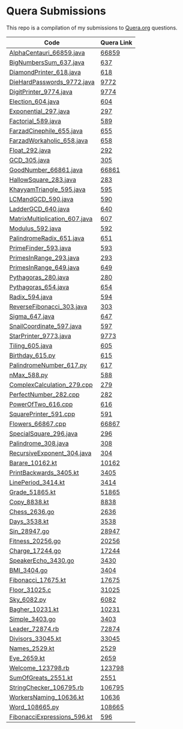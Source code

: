 # Quera Submissions

This repo is a compilation of my submissions to [Quera.org](https://quera.org) questions.

| Code                                                                           | Quera Link                                    |
|--------------------------------------------------------------------------------|-----------------------------------------------|
| [AlphaCentauri_66859.java](/src/main/java/AlphaCentauri_66859.java)            | [66859](https://quera.org/problemset/66859)   |
| [BigNumbersSum_637.java](/src/main/java/BigNumbersSum_637.java)                | [637](https://quera.org/problemset/637)       |
| [DiamondPrinter_618.java](/src/main/java/DiamondPrinter_618.java)              | [618](https://quera.org/problemset/618)       |
| [DieHardPasswords_9772.java](/src/main/java/DieHardPasswords_9772.java)        | [9772](https://quera.org/problemset/9772)     |
| [DigitPrinter_9774.java](/src/main/java/DigitPrinter_9774.java)                | [9774](https://quera.org/problemset/9774)     |
| [Election_604.java](/src/main/java/Election_604.java)                          | [604](https://quera.org/problemset/604)       |
| [Exponential_297.java](/src/main/java/Exponential_297.java)                    | [297](https://quera.org/problemset/297)       |
| [Factorial_589.java](/src/main/java/Factorial_589.java)                        | [589](https://quera.org/problemset/589)       |
| [FarzadCinephile_655.java](/src/main/java/FarzadCinephile_655.java)            | [655](https://quera.org/problemset/655)       |
| [FarzadWorkaholic_658.java](/src/main/java/FarzadWorkaholic_658.java)          | [658](https://quera.org/problemset/658)       |
| [Float_292.java](/src/main/java/Float_292.java)                                | [292](https://quera.org/problemset/292)       |
| [GCD_305.java](/src/main/java/GCD_305.java)                                    | [305](https://quera.org/problemset/305)       |
| [GoodNumber_66861.java](/src/main/java/GoodNumber_66861.java)                  | [66861](https://quera.org/problemset/66861)   |
| [HallowSquare_283.java](/src/main/java/HallowSquare_283.java)                  | [283](https://quera.org/problemset/283)       |
| [KhayyamTriangle_595.java](/src/main/java/KhayyamTriangle_595.java)            | [595](https://quera.org/problemset/595)       |
| [LCMandGCD_590.java](/src/main/java/LCMandGCD_590.java)                        | [590](https://quera.org/problemset/590)       |
| [LadderGCD_640.java](/src/main/java/LadderGCD_640.java)                        | [640](https://quera.org/problemset/640)       |
| [MatrixMultiplication_607.java](/src/main/java/MatrixMultiplication_607.java)  | [607](https://quera.org/problemset/607)       |
| [Modulus_592.java](/src/main/java/Modulus_592.java)                            | [592](https://quera.org/problemset/592)       |
| [PalindromeRadix_651.java](/src/main/java/PalindromeRadix_651.java)            | [651](https://quera.org/problemset/651)       |
| [PrimeFinder_593.java](/src/main/java/PrimeFinder_593.java)                    | [593](https://quera.org/problemset/593)       |
| [PrimesInRange_293.java](/src/main/java/PrimesInRange_293.java)                | [293](https://quera.org/problemset/293)       |
| [PrimesInRange_649.java](/src/main/java/PrimesInRange_649.java)                | [649](https://quera.org/problemset/649)       |
| [Pythagoras_280.java](/src/main/java/Pythagoras_280.java)                      | [280](https://quera.org/problemset/280)       |
| [Pythagoras_654.java](/src/main/java/Pythagoras_654.java)                      | [654](https://quera.org/problemset/654)       |
| [Radix_594.java](/src/main/java/Radix_594.java)                                | [594](https://quera.org/problemset/594)       |
| [ReverseFibonacci_303.java](/src/main/java/ReverseFibonacci_303.java)          | [303](https://quera.org/problemset/303)       |
| [Sigma_647.java](/src/main/java/Sigma_647.java)                                | [647](https://quera.org/problemset/647)       |
| [SnailCoordinate_597.java](/src/main/java/SnailCoordinate_597.java)            | [597](https://quera.org/problemset/597)       |
| [StarPrinter_9773.java](/src/main/java/StarPrinter_9773.java)                  | [9773](https://quera.org/problemset/9773)     |
| [Tiling_605.java](/src/main/java/Tiling_605.java)                              | [605](https://quera.org/problemset/605)       |
| [Birthday_615.py](/python/Birthday_615.py)                                     | [615](https://quera.org/problemset/615)       |
| [PalindromeNumber_617.py](/python/PalindromeNumber_617.py)                     | [617](https://quera.org/problemset/617)       |
| [nMax_588.py](/python/nMax_588.py)                                             | [588](https://quera.org/problemset/588)       |
| [ComplexCalculation_279.cpp](/CPP/ComplexCalculation_279.cpp)                  | [279](https://quera.org/problemset/279)       |
| [PerfectNumber_282.cpp](/CPP/PerfectNumber_282.cpp)                            | [282](https://quera.org/problemset/282)       |
| [PowerOfTwo_616.cpp](/CPP/PowerOfTwo_616.cpp)                                  | [616](https://quera.org/problemset/616)       |
| [SquarePrinter_591.cpp](/CPP/SquarePrinter_591.cpp)                            | [591](https://quera.org/problemset/591)       |
| [Flowers_66867.cpp](/src/main/java/Flowers_66867.java)                         | [66867](https://quera.org/problemset/66867)   |
| [SpecialSquare_296.java](/src/main/java/SpecialSquare_296.java)                | [296](https://quera.org/problemset/296)       |
| [Palindrome_308.java](/src/main/java/Palindrome_308.java)                      | [308](https://quera.org/problemset/308)       |
| [RecursiveExponent_304.java](/src/main/java/RecursiveExponent_304.java)        | [304](https://quera.org/problemset/304)       |
| [Barare_10162.kt](/src/main/kotlin/Barare_10162.kt)                            | [10162](https://quera.org/problemset/10162)   |
| [PrintBackwards_3405.kt](/src/main/kotlin/PrintBackwards_3405.kt)              | [3405](https://quera.org/problemset/3405)     |
| [LinePeriod_3414.kt](/src/main/kotlin/LinePeriod_3414.kt)                      | [3414](https://quera.org/problemset/3414)     |
| [Grade_51865.kt](/src/main/kotlin/Grade_51865.kt)                              | [51865](https://quera.org/problemset/51865)   |
| [Copy_8838.kt](/src/main/kotlin/Copy_8838.kt)                                  | [8838](https://quera.org/problemset/8838)     |
| [Chess_2636.go](/go/Chess_2636.go)                                             | [2636](https://quera.org/problemset/2636)     |
| [Days_3538.kt](/src/main/kotlin/Days_3538.kt)                                  | [3538](https://quera.org/problemset/3538)     |
| [Sin_28947.go](/go/Sin_28947.go)                                               | [28947](https://quera.org/problemset/28947)   |
| [Fitness_20256.go](/go/Fitness_20256.go)                                       | [20256](https://quera.org/problemset/20256)   |
| [Charge_17244.go](/go/Charge_17244.go)                                         | [17244](https://quera.org/problemset/17244)   |
| [SpeakerEcho_3430.go](/go/SpeakerEcho_3430.go)                                 | [3430](https://quera.org/problemset/3430)     |
| [BMI_3404.go](/go/BMI_3404.go)                                                 | [3404](https://quera.org/problemset/3404)     |
| [Fibonacci_17675.kt](/src/main/kotlin/Fibonacci_17675.kt)                      | [17675](https://quera.org/problemset/17675)   |
| [Floor_31025.c](/other/Floor_31025.c)                                          | [31025](https://quera.org/problemset/31025)   |
| [Sky_6082.py](/python/Sky_6082.py)                                             | [6082](https://quera.org/problemset/6082)     |
| [Bagher_10231.kt](/src/main/kotlin/Bagher_10231.kt)                            | [10231](https://quera.org/problemset/10231)   |
| [Simple_3403.go](/go/Simple_3403.go)                                           | [3403](https://quera.org/problemset/3403)     |
| [Leader_72874.rb](/other/Leader_72874.rb)                                      | [72874](https://quera.org/problemset/72874)   |
| [Divisors_33045.kt](/src/main/kotlin/Divisors_33045.kt)                        | [33045](https://quera.org/problemset/33045)   |
| [Names_2529.kt](/src/main/kotlin/Names_2529.kt)                                | [2529](https://quera.org/problemset/2529)     |
| [Eye_2659.kt](/src/main/kotlin/Eye_2659.kt)                                    | [2659](https://quera.org/problemset/2659)     |
| [Welcome_123798.rb](/other/Welcome_123798.rb)                                  | [123798](https://quera.org/problemset/123798) |
| [SumOfGreats_2551.kt](/src/main/kotlin/SumOfGreats_2551.kt)                    | [2551](https://quera.org/problemset/2551)     |
| [StringChecker_106795.rb](/other/StringChecker_106795.rb)                      | [106795](https://quera.org/problemset/106795) |
| [WorkersNaming_10636.kt](/src/main/kotlin/WorkersNaming_10636.kt)              | [10636](https://quera.org/problemset/10636)   |
| [Word_108665.py](/python/Word_108665.py)                                       | [108665](https://quera.org/problemset/108665) |
| [FibonacciExpressions_596.kt](/src/main/kotlin/FibonacciExpressions_596.kt.kt) | [596](https://quera.org/problemset/596)       |
